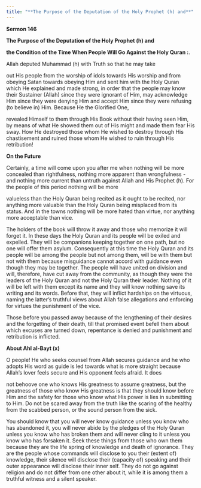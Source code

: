 ```yaml
---
title: "**The Purpose of the Deputation of the Holy Prophet (h) and**" 
---
```

**Sermon 146**

**The Purpose of the Deputation of the Holy Prophet \(h\) and**

**the Condition of the Time When People Will Go Against the Holy Quran :**\.

Allah deputed Muhammad \(h\) with Truth so that he may take

out His people from the worship of idols towards His worship and from obeying Satan towards obeying Him and sent him with the Holy Quran which He explained and made strong, in order that the people may know their Sustainer \(Allah\) since they were ignorant of Him, may acknowledge Him since they were denying Him and accept Him since they were refusing \(to believe in\) Him\. Because He the Glorified One,

<a id="page562"></a>revealed Himself to them through His Book without their having seen Him, by means of what He showed them out of His might and made them fear His sway\. How He destroyed those whom He wished to destroy through His chastisement and ruined those whom He wished to ruin through His retribution\!

**On the Future**

Certainly, a time will come upon you after me when nothing will be more concealed than rightfulness, nothing more apparent than wrongfulness \- and nothing more current than untruth against Allah and His Prophet \(h\)\. For the people of this period nothing will be more

valueless than the Holy Quran being recited as it ought to be recited, nor anything more valuable than the Holy Quran being misplaced from its status\. And in the towns nothing will be more hated than virtue, nor anything more acceptable than vice\.

The holders of the book will throw it away and those who memorize it will forget it\. In these days the Holy Quran and its people will be exiled and expelled\. They will be companions keeping together on one path, but no one will offer them asylum\. Consequently at this time the Holy Quran and its people will be among the people but not among them, will be with them but not with them because misguidance cannot accord with guidance even though they may be together\. The people will have united on division and will, therefore, have cut away from the community, as though they were the leaders of the Holy Quran and not the Holy Quran their leader\. Nothing of it will be left with them except its name and they will know nothing save its writing and its words\. Before that, they will inflict hardships on the virtuous, naming the latter’s truthful views about Allah false allegations and enforcing for virtues the punishment of the vice\.

Those before you passed away because of the lengthening of their desires and the forgetting of their death, till that promised event befell them about which excuses are turned down, repentance is denied and punishment and retribution is inflicted\.

**About Ahl al\-Bayt \(x\)**

O people\! He who seeks counsel from Allah secures guidance and he who adopts His word as guide is led towards what is more straight because Allah’s lover feels secure and His opponent feels afraid\. It does

<a id="page563"></a>not behoove one who knows His greatness to assume greatness, but the greatness of those who know His greatness is that they should know before Him and the safety for those who know what His power is lies in submitting to Him\. Do not be scared away from the truth like the scaring of the healthy from the scabbed person, or the sound person from the sick\.

You should know that you will never know guidance unless you know who has abandoned it, you will never abide by the pledges of the Holy Quran unless you know who has broken them and will never cling to it unless you know who has forsaken it\. Seek these things from those who own them because they are the life spring of knowledge and death of ignorance\. They are the people whose commands will disclose to you their \(extent of\) knowledge, their silence will disclose their \(capacity of\) speaking and their outer appearance will disclose their inner self\. They do not go against religion and do not differ from one other about it, while it is among them a truthful witness and a silent speaker\.

